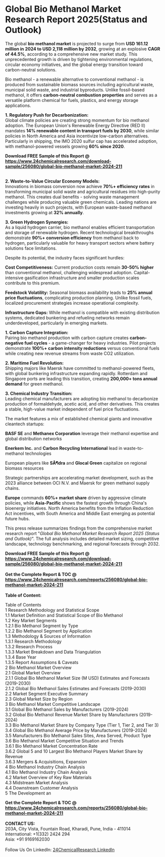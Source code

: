 <h1>Global Bio Methanol Market Research Report 2025(Status and Outlook)</h1><p>The global <strong>bio methanol market</strong> is projected to surge from <strong>USD 161.12 million in 2024 to USD 2,118 million by 2032</strong>, growing at an explosive <strong>CAGR of 44.5%</strong>, according to a comprehensive new market study. This unprecedented growth is driven by tightening environmental regulations, circular economy initiatives, and the global energy transition toward carbon-neutral solutions.</p><p>Bio methanol - a renewable alternative to conventional methanol - is produced from sustainable biomass sources including agricultural waste, municipal solid waste, and industrial byproducts. Unlike fossil-based methanol, it offers <strong>carbon-neutral combustion properties</strong> and serves as a versatile platform chemical for fuels, plastics, and energy storage applications.</p><p><strong>1. Regulatory Push for Decarbonization:</strong><br>
Global climate policies are creating strong momentum for bio methanol adoption. The European Union's Renewable Energy Directive (RED II) mandates <strong>14% renewable content in transport fuels by 2030</strong>, while similar policies in North America and Asia incentivize low-carbon alternatives. Particularly in shipping, the IMO 2020 sulfur cap has accelerated adoption, with methanol-powered vessels growing <strong>60% since 2020</strong>.</p><div><b>Download FREE Sample of this Report @ 
            <a href="https://www.24chemicalresearch.com/download-sample/256080/global-bio-methanol-market-2024-211">
            https://www.24chemicalresearch.com/download-sample/256080/global-bio-methanol-market-2024-211</a></b></div><br><p><strong>2. Waste-to-Value Circular Economy Models:</strong><br>
Innovations in biomass conversion now achieve <strong>70%+ efficiency rates</strong> in transforming municipal solid waste and agricultural residues into high-purity methanol. This creates dual benefits - solving waste management challenges while producing valuable green chemicals. Leading nations are investing heavily in such projects, with European waste-based methanol investments growing at <strong>32% annually</strong>.</p><p><strong>3. Green Hydrogen Synergies:</strong><br>
As a liquid hydrogen carrier, bio methanol enables efficient transportation and storage of renewable hydrogen. Recent technological breakthroughs demonstrate <strong>90%+ conversion efficiency</strong> from methanol back to hydrogen, particularly valuable for heavy transport sectors where battery solutions face limitations.</p><p>Despite its potential, the industry faces significant hurdles:</p><p><strong>Cost Competitiveness:</strong> Current production costs remain <strong>30-50% higher</strong> than conventional methanol, challenging widespread adoption. Capital-intensive gasification infrastructure and smaller production scales contribute to this premium.</p><p><strong>Feedstock Volatility:</strong> Seasonal biomass availability leads to <strong>25% annual price fluctuations</strong>, complicating production planning. Unlike fossil fuels, localized procurement strategies increase operational complexity.</p><p><strong>Infrastructure Gaps:</strong> While methanol is compatible with existing distribution systems, dedicated bunkering and refueling networks remain underdeveloped, particularly in emerging markets.</p><p><strong>1. Carbon Capture Integration:</strong><br>
Pairing bio methanol production with carbon capture creates <strong>carbon-negative fuel cycles</strong> - a game-changer for heavy industries. Pilot projects demonstrate <strong>100%+ carbon intensity reductions</strong> versus conventional fuels while creating new revenue streams from waste CO2 utilization.</p><p><strong>2. Maritime Fuel Revolution:</strong><br>
Shipping majors like Maersk have committed to methanol-powered fleets, with global bunkering infrastructure expanding rapidly. Rotterdam and Singapore ports are leading this transition, creating <strong>200,000+ tons annual demand</strong> for green methanol.</p><p><strong>3. Chemical Industry Transition:</strong><br>
Leading chemical manufacturers are adopting bio methanol to decarbonize production of formaldehyde, acetic acid, and other derivatives. This creates a stable, high-value market independent of fuel price fluctuations.</p><p>The market features a mix of established chemical giants and innovative cleantech startups:</p><p><strong>BASF SE</strong> and <strong>Methanex Corporation</strong> leverage their methanol expertise and global distribution networks</p><p><strong>Enerkem Inc.</strong> and <strong>Carbon Recycling International</strong> lead in waste-to-methanol technologies</p><p>European players like <strong>SÃ¶dra</strong> and <strong>Glocal Green</strong> capitalize on regional biomass resources</p><p>Strategic partnerships are accelerating market development, such as the 2023 alliance between OCI N.V. and Maersk for green methanol supply chains.</p><p><strong>Europe</strong> commands <strong>60%+ market share</strong> driven by aggressive climate policies, while <strong>Asia-Pacific</strong> shows the fastest growth through China's bioenergy initiatives. North America benefits from the Inflation Reduction Act incentives, with South America and Middle East emerging as potential future hubs.</p><p>This press release summarizes findings from the comprehensive market research report "<em>Global Bio Methanol Market Research Report 2025 (Status and Outlook)</em>". The full analysis includes detailed market sizing, competitive landscape, technology benchmarking, and regional forecasts through 2032.</p><div><b>Download FREE Sample of this Report @ 
            <a href="https://www.24chemicalresearch.com/download-sample/256080/global-bio-methanol-market-2024-211">
            https://www.24chemicalresearch.com/download-sample/256080/global-bio-methanol-market-2024-211</a></b></div><br><div><b>Get the Complete Report & TOC @ 
            <a href="https://www.24chemicalresearch.com/reports/256080/global-bio-methanol-market-2024-211">
            https://www.24chemicalresearch.com/reports/256080/global-bio-methanol-market-2024-211</a></b></div><br>
            <b>Table of Content:</b><p>Table of Contents<br />
1 Research Methodology and Statistical Scope<br />
1.1 Market Definition and Statistical Scope of Bio Methanol<br />
1.2 Key Market Segments<br />
1.2.1 Bio Methanol Segment by Type<br />
1.2.2 Bio Methanol Segment by Application<br />
1.3 Methodology & Sources of Information<br />
1.3.1 Research Methodology<br />
1.3.2 Research Process<br />
1.3.3 Market Breakdown and Data Triangulation<br />
1.3.4 Base Year<br />
1.3.5 Report Assumptions & Caveats<br />
2 Bio Methanol Market Overview<br />
2.1 Global Market Overview<br />
2.1.1 Global Bio Methanol Market Size (M USD) Estimates and Forecasts (2019-2030)<br />
2.1.2 Global Bio Methanol Sales Estimates and Forecasts (2019-2030)<br />
2.2 Market Segment Executive Summary<br />
2.3 Global Market Size by Region<br />
3 Bio Methanol Market Competitive Landscape<br />
3.1 Global Bio Methanol Sales by Manufacturers (2019-2024)<br />
3.2 Global Bio Methanol Revenue Market Share by Manufacturers (2019-2024)<br />
3.3 Bio Methanol Market Share by Company Type (Tier 1, Tier 2, and Tier 3)<br />
3.4 Global Bio Methanol Average Price by Manufacturers (2019-2024)<br />
3.5 Manufacturers Bio Methanol Sales Sites, Area Served, Product Type<br />
3.6 Bio Methanol Market Competitive Situation and Trends<br />
3.6.1 Bio Methanol Market Concentration Rate<br />
3.6.2 Global 5 and 10 Largest Bio Methanol Players Market Share by Revenue<br />
3.6.3 Mergers & Acquisitions, Expansion<br />
4 Bio Methanol Industry Chain Analysis<br />
4.1 Bio Methanol Industry Chain Analysis<br />
4.2 Market Overview of Key Raw Materials<br />
4.3 Midstream Market Analysis<br />
4.4 Downstream Customer Analysis<br />
5 The Development an</p><div><b>Get the Complete Report & TOC @ 
            <a href="https://www.24chemicalresearch.com/reports/256080/global-bio-methanol-market-2024-211">
            https://www.24chemicalresearch.com/reports/256080/global-bio-methanol-market-2024-211</a></b></div><br><b>CONTACT US:</b><br>
            203A, City Vista, Fountain Road, Kharadi, Pune, India - 411014<br>
            International: +1(332) 2424 294<br>
            Asia: +91 9169162030 <br><br>
            Follow Us On LinkedIn: <a href="https://www.linkedin.com/company/24chemicalresearch/">24ChemicalResearch LinkedIn</a>